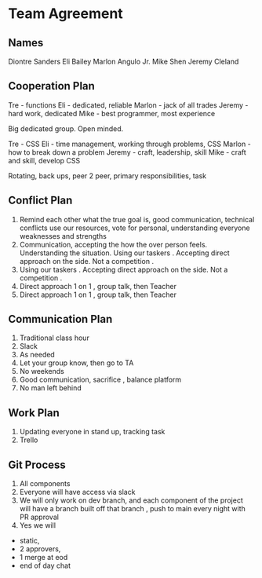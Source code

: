 # Team Agreement

## Names

Diontre Sanders
Eli Bailey
Marlon Angulo Jr.
Mike Shen
Jeremy Cleland

## Cooperation Plan

Tre - functions
Eli - dedicated, reliable
Marlon - jack of all trades
Jeremy - hard work, dedicated
Mike - best programmer, most experience

Big dedicated group. Open minded.

Tre - CSS
Eli - time management, working through problems, CSS
Marlon - how to break down a problem
Jeremy - craft, leadership, skill
Mike - craft and skill, develop CSS

Rotating, back ups, peer 2 peer, primary responsibilities, task

## Conflict Plan

1. Remind each other what the true goal is, good communication, technical conflicts use our resources, vote for personal, understanding everyone weaknesses and strengths
2. Communication, accepting the how the over person feels. Understanding the situation. Using our taskers . Accepting direct approach on the side. Not a competition .
3. Using our taskers . Accepting direct approach on the side. Not a competition .
4. Direct approach 1 on 1 , group talk, then Teacher
5. Direct approach 1 on 1 , group talk, then Teacher

## Communication Plan

1. Traditional class hour
2. Slack
3. As needed
4. Let your group know, then go to TA
5. No weekends
6. Good communication, sacrifice , balance platform
7. No man left behind

## Work Plan

1. Updating everyone in stand up, tracking task
2. Trello

## Git Process

1. All components
2. Everyone will have access via slack
3. We will only work on dev branch, and each component of the project will have a branch built off that branch , push to main every night with PR approval
4. Yes we will

- static,
- 2 approvers,
- 1 merge at eod
- end of day chat
